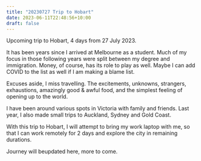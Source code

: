 ```yaml
---
title: "20230727 Trip to Hobart"
date: 2023-06-11T22:48:56+10:00
draft: false
---
```


Upcoming trip to Hobart, 4 days from 27 July 2023.

It has been years since I arrived at Melbourne as a student. Much of my focus in those following years were split between my degree and immigration. Money, of course, has its role to play as well. Maybe I can add COVID to the list as well if I am making a blame list.

Excuses aside, I miss travelling. The excitements, unknowns, strangers, exhaustions, amazingly good & awful food, and the simplest feeling of opening up to the world.

I have been around various spots in Victoria with family and friends. Last year, I also made small trips to Auckland, Sydney and Gold Coast.

With this trip to Hobart, I will attempt to bring my work laptop with me, so that I can work remotely for 2 days and explore the city in remaining durations.

Journey will beupdated here, more to come.
